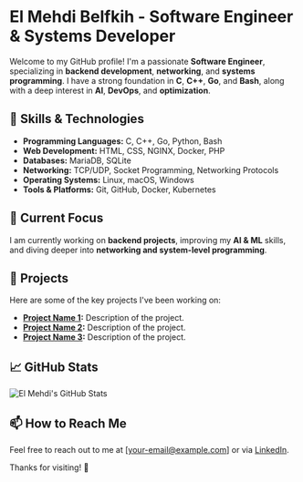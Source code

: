# El Mehdi Belfkih - Software Engineer & Systems Developer

Welcome to my GitHub profile! I'm a passionate **Software Engineer**, specializing in **backend development**, **networking**, and **systems programming**. I have a strong foundation in **C**, **C++**, **Go**, and **Bash**, along with a deep interest in **AI**, **DevOps**, and **optimization**.

## 🔧 Skills & Technologies
- **Programming Languages:** C, C++, Go, Python, Bash
- **Web Development:** HTML, CSS, NGINX, Docker, PHP
- **Databases:** MariaDB, SQLite
- **Networking:** TCP/UDP, Socket Programming, Networking Protocols
- **Operating Systems:** Linux, macOS, Windows
- **Tools & Platforms:** Git, GitHub, Docker, Kubernetes

## 🌱 Current Focus
I am currently working on **backend projects**, improving my **AI & ML** skills, and diving deeper into **networking and system-level programming**.

## 📂 Projects
Here are some of the key projects I've been working on:

- **[Project Name 1](link-to-project):** Description of the project.
- **[Project Name 2](link-to-project):** Description of the project.
- **[Project Name 3](link-to-project):** Description of the project.

## 📈 GitHub Stats
![El Mehdi's GitHub Stats](https://github-readme-stats.vercel.app/api?username=your-github-username&show_icons=true&hide_title=true)

## 📫 How to Reach Me
Feel free to reach out to me at [your-email@example.com] or via [LinkedIn](https://www.linkedin.com/in/your-profile).

Thanks for visiting! 🌟
